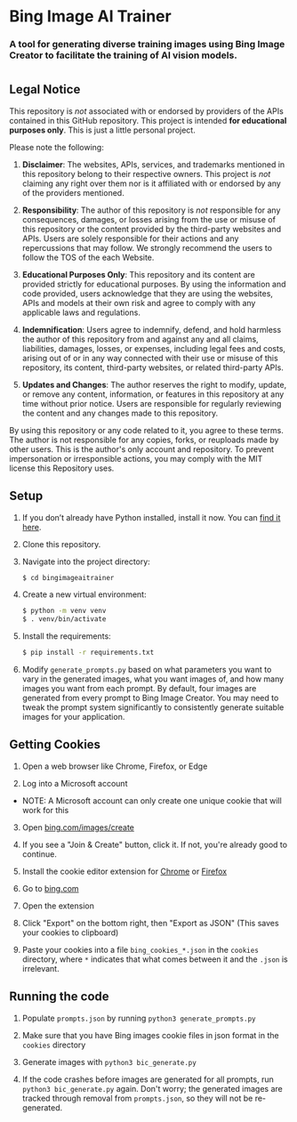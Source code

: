 # Bing Image AI Trainer
### A tool for generating diverse training images using Bing Image Creator to facilitate the training of AI vision models.
#

## Legal Notice <a name="legal-notice"></a>

This repository is _not_ associated with or endorsed by providers of the APIs contained in this GitHub repository. This project is intended **for educational purposes only**. This is just a little personal project. 

Please note the following:

1. **Disclaimer**: The websites, APIs, services, and trademarks mentioned in this repository belong to their respective owners. This project is _not_ claiming any right over them nor is it affiliated with or endorsed by any of the providers mentioned.

2. **Responsibility**: The author of this repository is _not_ responsible for any consequences, damages, or losses arising from the use or misuse of this repository or the content provided by the third-party websites and APIs. Users are solely responsible for their actions and any repercussions that may follow. We strongly recommend the users to follow the TOS of the each Website.

3. **Educational Purposes Only**: This repository and its content are provided strictly for educational purposes. By using the information and code provided, users acknowledge that they are using the websites, APIs and models at their own risk and agree to comply with any applicable laws and regulations.

4. **Indemnification**: Users agree to indemnify, defend, and hold harmless the author of this repository from and against any and all claims, liabilities, damages, losses, or expenses, including legal fees and costs, arising out of or in any way connected with their use or misuse of this repository, its content, third-party websites, or related third-party APIs.

5. **Updates and Changes**: The author reserves the right to modify, update, or remove any content, information, or features in this repository at any time without prior notice. Users are responsible for regularly reviewing the content and any changes made to this repository.

By using this repository or any code related to it, you agree to these terms. The author is not responsible for any copies, forks, or reuploads made by other users. This is the author's only account and repository. To prevent impersonation or irresponsible actions, you may comply with the MIT license this Repository uses.


## Setup

1. If you don’t already have Python installed, install it now. You can [find it here](https://www.python.org/downloads/).

2. Clone this repository.

3. Navigate into the project directory:

   ```bash
   $ cd bingimageaitrainer
   ```

4. Create a new virtual environment:

   ```bash
   $ python -m venv venv
   $ . venv/bin/activate
   ```

5. Install the requirements:

   ```bash
   $ pip install -r requirements.txt
   ```

6. Modify `generate_prompts.py` based on what parameters you want to vary in the generated images, what you want images of, and how many images you want from each prompt. By default, four images are generated from every prompt to Bing Image Creator. You may need to tweak the prompt system significantly to consistently generate suitable images for your application.

## Getting Cookies
1. Open a web browser like Chrome, Firefox, or Edge

2. Log into a Microsoft account
-  NOTE: A Microsoft account can only create one unique cookie that will work for this

3. Open [bing.com/images/create](https://www.bing.com/images/create)

4. If you see a "Join & Create" button, click it. If not, you're already good to continue.

5. Install the cookie editor extension for [Chrome](https://chrome.google.com/webstore/detail/cookie-editor/hlkenndednhfkekhgcdicdfddnkalmdm) or [Firefox](https://addons.mozilla.org/en-US/firefox/addon/cookie-editor/)

6. Go to [bing.com](https://bing.com)

7. Open the extension

8. Click "Export" on the bottom right, then "Export as JSON" (This saves your cookies to clipboard)

9. Paste your cookies into a file `bing_cookies_*.json` in the `cookies` directory, where `*` indicates that what comes between it and the `.json` is irrelevant.

## Running the code

1. Populate `prompts.json` by running `python3 generate_prompts.py`

2. Make sure that you have Bing images cookie files in json format in the `cookies` directory

3. Generate images with `python3 bic_generate.py`

4. If the code crashes before images are generated for all prompts, run `python3 bic_generate.py` again. Don't worry; the generated images are tracked through removal from `prompts.json`, so they will not be re-generated.


